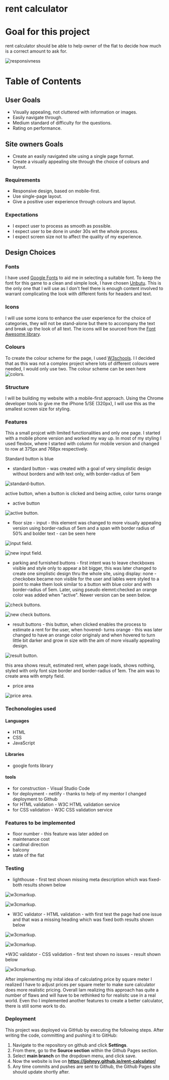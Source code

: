 # rent calculator

# Goal for this project 

rent calculator should be able to help owner of the flat to decide how much is a correct amount to ask for.

![responsivness](assets/wireframes/responsivness.png)


# Table of Contents

## User Goals
* Visually appealing, not cluttered with information or images.
* Easily navigate through.
* Medium standard of difficulty for the questions.
* Rating on performance.

## Site owners Goals
* Create an easily navigated site using a single page format.
* Create a visually appealing site through the choice of colours and layout.

### Requirements
* Responsive design, based on mobile-first.
* Use single-page layout.
* Give a positive user experience through colours and layout.

### Expectations
* I expect user to process as smooth as possible.
* I expect user to be done in under 30s wit the whole process.
* I expect screen size not to affect the quality of my experience.


## Design Choices

### Fonts

I have used [Google Fonts](https://fonts.google.com/ "Google Fonts") to aid me in selecting a suitable font. To keep the font for this game to a clean and simple look, I have chosen [Unbutu](https://fonts.google.com/specimen/Ubuntu). This is the only one that I will use as I don't feel there is enough content involved to warrant complicating the look with different fonts for headers and text.

### Icons

I will use some icons to enhance the user experience for the choice of categories, they will not be stand-alone but there to accompany the text and break up the look of all text. The icons will be sourced from the [Font Awesome library](https://fontawesome.com/ "Font Awesome"). 

### Colours

To create the colour scheme for the page, I used [W3schools](https://www.w3schools.com/colors/colors_picker.asp). I  I decided that as this was not a complex project where lots of different colours were needed, I would only use two. The colour scheme can be seen here ![colors](assets/wireframes/colors.png). 

### Structure

I will be building my website with a mobile-first approach. Using the Chrome developer tools to give me the iPhone 5/SE (320px), I will use this as the smallest screen size for styling.

### Features

This a small projcet with limited functionalities and only one page. I started with a mobile phone version and worked my way up. In most of my styling I used flexbox, where I started with column for mobile version and changed to row at 375px and 768px respectively.  

Standard button is blue
* standard button - was created with a goal of very simplistic design without borders and with text only, with border-radius of 5em 

![standard-button](assets/wireframes/blueButton.png).

active button, when a button is clicked and being active, color turns orange
* active button

![active button](assets/images/orangeButton.png).

* floor size - input - this element was changed to more visually appealing version using border-radius of 5em and a span with border radius of 50% and bolder text - can be seen here

![input field](assets/wireframes/floorSize.png).

![new input field](assets/wireframes/new_input.png).

* parking and furnished buttons - first intent was to leave checkboxes visible and style only to appear a bit bigger, this was later changed to create one simplistic design thru the whole site, using display: none - checkobex became non visible for the user and lables were styled to a point to make them look similar to a button with blue color and with border-radius of 5em. Later, using pseudo elemnt:checked an orange color was added when "active". Newer version can be seen below.

![check buttons](assets/wireframes/checkButtons.png).

![new check buttons](assets/wireframes/checkboxes.png).

* result buttons - this button, when clicked enables the process to estimate a rent for the user, when hovered- turns orange - this was later changed to have an orange color originaly and when hovered to turn little bit darker and grow in size with the aim of more visually appealing design.

![result button](assets/wireframes/resultButton.png).

this area shows result, estimated rent, when page loads, shows nothing, styled with only font size border and border-radius of 1em. The aim was to create area with empty field.
* price area

![price area](assets/wireframes/priceArea.png).


### Techonologies used

#### Languages
* HTML
* CSS
* JavaScript

#### Libraries
* google fonts library

#### tools
* for construction - Visual Studio Code
* for deployment - netlify - thanks to help of my mentor I changed deployment to Github
* for HTML validation - W3C HTML validation service
* for CSS validation - W3C CSS validation service
 
### Features to be implemented

* floor number - this feature was later added on
* maintenance cost
* cardinal direction
* balcony
* state of the flat

### Testing

* lighthouse - first test shown missing meta description which was fixed- both results shown below

![w3cmarkup](assets/wireframes/lighthouse1st.png).

![w3cmarkup](assets/wireframes/lighthouse2nd.png).

* W3C validator - HTML validation - with first test the page had one issue and that was a missing heading which was fixed both results shown below

![w3cmarkup](assets/wireframes/w3cmarkup1st.png).

![w3cmarkup](assets/wireframes/w3cmarkup2nd.png).

*W3C validator - CSS validation - first test shown no issues - result shown below

![w3cmarkup](assets/wireframes/w3cvalidatorcss.png).


After implementing my inital idea of calculating price by square meter I realized I have to adjust prices per square meter to make sure calculator does more realistic pricing. Overall Iam realizing this approach has quite a number of flaws and will have to be rethinked to for realisitc use in a real world. Even tho I implemented another features to create a better calculator, there is still some work to do. 


### Deployment

This project was deployed via GitHub by executing the following steps.
After writing the code, committing and pushing it to GitHub:

1. Navigate to the repository on github and click **Settings**.
1. From there, go to the **Source section** within the Github Pages section.
1. Select **main branch** on the dropdown menu, and click save.
1. Now the website is live on **https://jjohnyy.github.io/rent-calculator/**
1. Any time commits and pushes are sent to Github, the Github Pages site should update shortly after.


